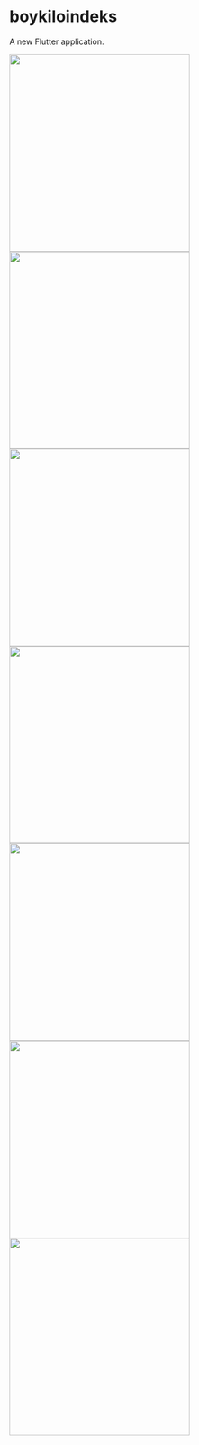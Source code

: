 # boykiloindeks

A new Flutter application.

<img src="https://github.com/Burakermis/HealthApp/blob/main/projectimages/1.PNG?raw=true" width="320" height="350">
<img src="https://github.com/Burakermis/HealthApp/blob/main/projectimages/2.PNG?raw=true" width="320" height="350">
<img src="https://github.com/Burakermis/HealthApp/blob/main/projectimages/3.PNG?raw=true" width="320" height="350">
<img src="https://github.com/Burakermis/HealthApp/blob/main/projectimages/4.PNG?raw=true" width="320" height="350">
<img src="https://github.com/Burakermis/HealthApp/blob/main/projectimages/5.PNG?raw=true" width="320" height="350">
<img src="https://github.com/Burakermis/HealthApp/blob/main/projectimages/6.PNG?raw=true" width="320" height="350">
<img src="https://github.com/Burakermis/HealthApp/blob/main/projectimages/7.PNG?raw=true" width="320" height="350">

